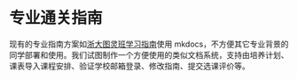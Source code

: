 # 专业通关指南

现有的专业指南方案如[浙大图灵班学习指南](https://zju-turing.github.io/TuringCourses/)使用 mkdocs，不方便其它专业背景的同学部署和使用。我们试图制作一个方便使用的类似文档系统，支持由培养计划、课表导入课程安排、验证学校邮箱登录、修改指南、提交选课评价等。